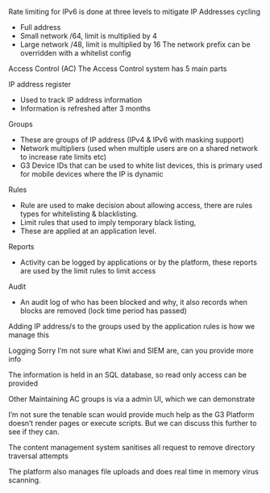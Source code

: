 
Rate limiting for IPv6 is done at three levels to mitigate IP Addresses cycling
- Full address
- Small network /64, limit is multiplied by 4
- Large network /48, limit is multiplied by 16
The network prefix can be overridden with a whitelist config

Access Control (AC)
The Access Control system has 5 main parts

IP address register
- Used to track IP address information 
- Information is refreshed after 3 months

Groups
- These are groups of IP address (IPv4 & IPv6 with masking support) 
- Network multipliers (used when multiple users are on a shared network to increase rate limits etc)
- G3 Device IDs that can be used to white list devices, this is primary used for mobile devices where the IP is dynamic

Rules
- Rule are used to make decision about allowing access, there are rules types for whitelisting & blacklisting.
- Limit rules that used to imply temporary black listing, 
- These are applied at an application level.

Reports
- Activity can be logged by applications or by the platform, these reports are used by the limit rules to limit access

Audit
- An audit log of who has been blocked and why, it also records when blocks are removed (lock time period has passed)

Adding IP address/s to the groups used by the application rules is how we manage this

Logging
Sorry I’m not sure what Kiwi and SIEM are, can you provide more info

The information is held in an SQL database, so read only access can be provided

Other
Maintaining AC groups is via a admin UI, which we can demonstrate

I’m not sure the tenable scan would provide much help as the G3 Platform doesn’t render pages or execute scripts. But we can discuss this further to see if they can.

The content management system sanitises all request to remove directory traversal attempts

The platform also manages file uploads and does real time in memory virus scanning.